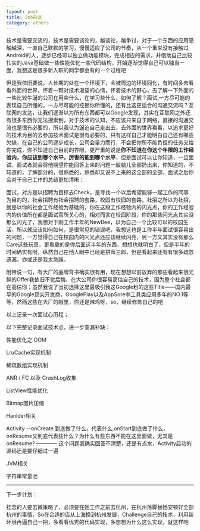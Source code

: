 ```yaml
---
layout: post
title: Job杂谈
category: others
---
```


技术是需要交流的，技术是需要谈论的，越谈论，越争讨，对于一个东西的应用感触越深，一直自己默默的学习，慢慢适应了公司的节奏，从一个重来没有接触过Android的人，逐步已经可以独立做功能模块，完成相应的需求，并借助自己比较扎实的Java基础做一些性能优化一些代码结构，开始逐渐觉得自己可以独当一面，我想这是很多新入职的同学都会有的一个过程吧

但是我依旧要说，人长期的处在一个环境下，会被周边的环境同化，有时间多去看看外面的世界，怀着一颗对技术渴望的心情，怀着技术的野心，去了解一下外面的一些比较牛逼的公司在用些什么，在学习些什么，如何了解？面试,一方尽可能的表现自己所懂的，一方尽可能的挖掘你所懂的，还有比这更适合的沟通交流吗？互联网的发达，让我们逐渐以为所有东西都可以Google发现，其实在互联网之外还有很多东西你无法搜索到，对于技术的认知，不应该只来自于网络，直接的沟通交流也是很有必要的，所以我认为逼迫自己走出去，去外面的世界看看，以追求更好的技术为目的去参加技术面试是很有必要的，只有这样自己才能明白自己还有哪些欠缺，在自己的公司逐步成长，公司会量力而行，不会把你所不能负担的任务交给你完成，你不知道自己目前的界限，更严重的说是**你不知道在你这个年限的工作经验内，你应该到哪个水平，厉害的能到哪个水平**，但是面试可以让你知道，一旦面试，面试者就会将他期望你能回答上来的问题一股脑儿全部扔出来，你知道的，不知道的，了解部分的，很熟悉的，熟悉却又说不上来的这全部的全部，面试之后你会对于自己工作的总结更加清晰；

面试，对方是以招聘为目标去Check，是寻找一个以后希望能够一起工作的同事为目的的，社会招聘有社会招聘的套路，校园有校园的套路，社招之所以为社招，就是以你的社会工作经验为基础的，你在这段工作经验内的闪光点，你的工作经验内的价值所在都是面试官所关心的，相对而言在校园阶段，你的那些闪光点其实没那么闪光了，我想对于刚工作半年的NewBee，以为自己一个比较可以的校园生活，所以就应该如何如何，是很常见的错误吧，我想这也是工作半年面试很容易出的问题，一方觉得自己在校园内的闪光点还应该继续闪亮，另一方又其实没有那么Care这些玩意，更看重的是你后面这半年的东西，想想也就明白了，但是半年的时间确实有限，纵然自己在他人眼中已经是拼命三郎，但是看起来还有有很多疏忽遗漏，亦或还是我太急躁。

附带说一句，有大厂的品牌背书确实很有用，现在想想以前放弃的那些看起来很光鲜的Offer我依旧不觉后悔，在大公司你很容易高估自己的技术，因为整个社会都在高估你；虽然我说了当初选择这里最吸引我这Google粉的这些Title——国内最早的Google顶尖开发商，GooglePlay以及AppSore中工具类应用多年的NO.1等等，然而这些在大厂的眼里，你还是辣鸡呀，so，继续修炼自己的吧


以上记录一次面试心历程；


以下完整记录面试技术点，进一步查漏补缺：

性能优化之 OOM

LruCache实现机制

稀疏数组实现机制

ANR / FC 以及 CrashLog收集

ListView性能优化

Bitmap图片压缩

Hanlder相关

Activity --onCreate 到底做了什么，代表什么,onStart到底做了什么，onResume又到底代表些什么？为什么有些东西不能在这里面做，尤其是onResume? ———— 这个问题我确实回答不清楚，还是有点水，Activity启动的源码还是要仔细过一遍

JVM相关

字符串常量池

---

下一步计划：

挂念的人要去微策略了，必须要在她工作之前去杭州，在杭州落脚替她安顿好全部杭州的事情，So在合适的店从上海换到杭州发展，Challenge自己的技术，利用新环境再逼自己一把，多看看优秀的代码实现，多想想为什么这么实现，就这样吧
